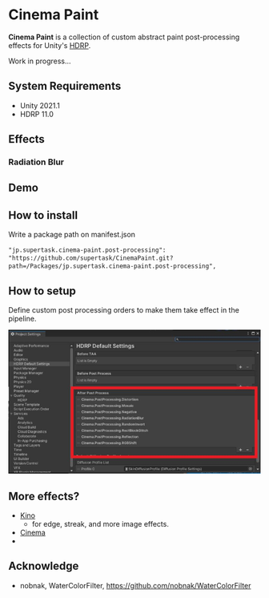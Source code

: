 Cinema Paint
====

**Cinema Paint** is a collection of custom abstract paint post-processing effects for Unity's [HDRP](https://docs.unity3d.com/Packages/com.unity.render-pipelines.high-definition@11.0/manual/index.html).

Work in progress...


[HDRP]:
    https://docs.unity3d.com/Packages/com.unity.render-pipelines.high-definition@latest

System Requirements
-------------------

- Unity 2021.1
- HDRP 11.0

Effects
-------

### Radiation Blur

## Demo



## How to install


Write a package path on manifest.json

```
"jp.supertask.cinema-paint.post-processing": "https://github.com/supertask/CinemaPaint.git?path=/Packages/jp.supertask.cinema-paint.post-processing",
```


## How to setup

Define custom post processing orders to make them take effect in the pipeline.

![screenshot](./images/postProcessingSetup.jpg)


## More effects?

- [Kino](https://github.com/keijiro/Kino)
    - for edge, streak, and more image effects.
- [Cinema](https://github.com/supertask/Cinema)
- 


## Acknowledge

- nobnak, WaterColorFilter, https://github.com/nobnak/WaterColorFilter
